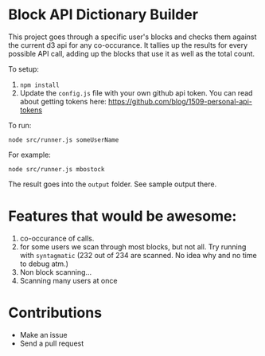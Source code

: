 # Block API Dictionary Builder

This project goes through a specific user's blocks and checks them against the current d3 api for any co-occurance. It tallies up the results for every possible API call, adding up the blocks that use it as well as the total count.

To setup:

1. `npm install`
2. Update the `config.js` file with your own github api token. You can read about getting tokens here: https://github.com/blog/1509-personal-api-tokens

To run:

`node src/runner.js someUserName`

For example:

`node src/runner.js mbostock`

The result goes into the `output` folder. See sample output there.

# Features that would be awesome:

1. co-occurance of calls.
2. for some users we scan through most blocks, but not all. Try running with `syntagmatic` (232 out of 234 are scanned. No idea why and no time to debug atm.)
3. Non block scanning...
4. Scanning many users at once

# Contributions

- Make an issue
- Send a pull request